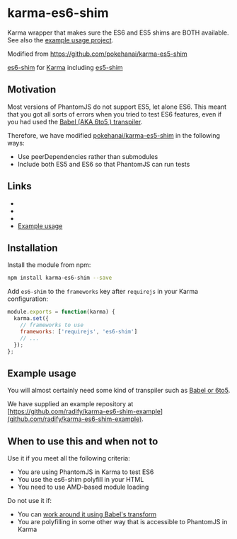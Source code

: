 karma-es6-shim
==============

Karma wrapper that makes sure the ES6 and ES5 shims are BOTH available. See also the [example usage project](https://github.com/radify/karma-es6-shim-example).

Modified from https://github.com/pokehanai/karma-es5-shim

[es6-shim][] for [Karma][] including [es5-shim][]

[es6-shim]: https://github.com/paulmillr/es6-shim/
[es5-shim]: https://github.com/es5-shim/es5-shim/
[karma]:    http://karma-runner.github.io

Motivation
----------

Most versions of PhantomJS do not support ES5, let alone ES6. This meant that you got all sorts of errors when you tried to test ES6 features, even if you had used the [Babel (AKA 6to5 ) transpiler](https://babeljs.io/).

Therefore, we have modified [pokehanai/karma-es5-shim](https://github.com/pokehanai/karma-es5-shim) in the following ways:

* Use peerDependencies rather than submodules
* Include both ES5 and ES6 so that PhantomJS can run tests

Links
-----

* [Karma Runner Project]: https://github.com/karma-runner/karma
* [karma-requirejs plugin]: http://karma-runner.github.io/0.8/plus/RequireJS.html
* [karma-phantomjs-launcher]: https://github.com/karma-runner/karma-phantomjs-launcher
* [Example usage](https://github.com/radify/karma-es6-shim-example)

Installation
------------

Install the module from npm:

```sh
npm install karma-es6-shim --save
```

Add `es6-shim` to the `frameworks` key after `requirejs` in your Karma configuration:

```js
module.exports = function(karma) {
  karma.set({
    // frameworks to use
    frameworks: ['requirejs', 'es6-shim']
    // ...
  });
};
```

Example usage
-------------

You will almost certainly need some kind of transpiler such as [Babel or 6to5](https://babeljs.io/).

We have supplied an example repository at [https://github.com/radify/karma-es6-shim-example](github.com/radify/karma-es6-shim-example).

When to use this and when not to
--------------------------------

Use it if you meet all the following criteria:

* You are using PhantomJS in Karma to test ES6
* You use the es6-shim polyfill in your HTML
* You need to use AMD-based module loading

Do not use it if:

* You can [work around it using Babel's transform](https://github.com/babel/babel/issues/377)
* You are polyfilling in some other way that is accessible to PhantomJS in Karma

